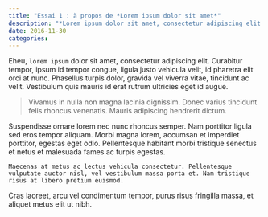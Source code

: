 ```yaml
---
title: "Essai 1 : à propos de *Lorem ipsum dolor sit amet*"
description: "*Lorem ipsum dolor sit amet, consectetur adipiscing elit. Curabitur tempor, ipsum id tempor congue, ligula justo vehicula velit, id pharetra elit orci at nunc.*"
date: 2016-11-30
categories:
---
```


Eheu, `lorem ipsum` dolor sit amet, consectetur adipiscing elit. Curabitur tempor, ipsum id tempor congue, ligula justo vehicula velit, id pharetra elit orci at nunc. Phasellus turpis dolor, gravida vel viverra vitae, tincidunt ac velit. Vestibulum quis mauris id erat rutrum ultricies eget id augue.

> Vivamus in nulla non magna lacinia dignissim. Donec varius tincidunt felis rhoncus venenatis. Mauris adipiscing hendrerit dictum.

Suspendisse ornare lorem nec nunc rhoncus semper. Nam porttitor ligula sed eros tempor aliquam. Morbi magna lorem, accumsan et imperdiet porttitor, egestas eget odio. Pellentesque habitant morbi tristique senectus et netus et malesuada fames ac turpis egestas.

```
Maecenas at metus ac lectus vehicula consectetur. Pellentesque vulputate auctor nisl, vel vestibulum massa porta et. Nam tristique risus at libero pretium euismod.
```

Cras laoreet, arcu vel condimentum tempor, purus risus fringilla massa, et aliquet metus elit ut nibh.
